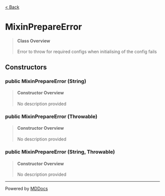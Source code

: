[< Back](../README.md)
# MixinPrepareError #
>#### Class Overview ####
>Error to throw for required configs when initialising of the config fails
## Constructors ##
### public MixinPrepareError (String) ###
>#### Constructor Overview ####
>No description provided
>
### public MixinPrepareError (Throwable) ###
>#### Constructor Overview ####
>No description provided
>
### public MixinPrepareError (String, Throwable) ###
>#### Constructor Overview ####
>No description provided
>

---
Powered by [MDDocs](https://github.com/VRCube/MDDocs)